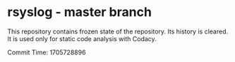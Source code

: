 # rsyslog - master branch

This repository contains frozen state of the repository.
Its history is cleared. It is used only for static code
analysis with Codacy.

Commit Time: 1705728896